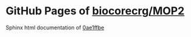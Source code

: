 GitHub Pages of [biocorecrg/MOP2](https://github.com/biocorecrg/MOP2.git)
===
Sphinx html documentation of [0ae1ffbe](https://github.com/biocorecrg/MOP2/tree/0ae1ffbed78c8944139abb77b517241806fac3bc)
